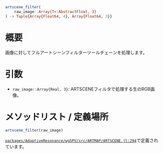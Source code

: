 ```julia
artscene_filter(
    raw_image::Array{T<:AbstractFloat, 3}
) -> Tuple{Array{Float64, 4}, Array{Float64, 3}}

```

# 概要

画像に対してフルアートシーンフィルターツールチェーンを処理します。

# 引数

  * `raw_image::Array{Real, 3}`: ARTSCENEフィルタで処理する生のRGB画像。

# メソッドリスト / 定義場所

```julia
artscene_filter(raw_image)
```

[`packages/AdaptiveResonance/wgSPV/src/ARTMAP/ARTSCENE.jl:294`](file:///home/terasaki/.julia/packages/AdaptiveResonance/wgSPV/src/ARTMAP/ARTSCENE.jl)で定義されています。

